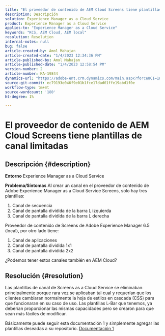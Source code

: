 ```yaml
---
title: "El proveedor de contenido de AEM Cloud Screens tiene plantillas de canal limitadas"
description: Descripción
solution: Experience Manager as a Cloud Service
product: Experience Manager as a Cloud Service
applies-to: "Experience Manager as a Cloud Service"
keywords: "KCS, AEM Cloud, AEM local"
resolution: Resolution
internal-notes: null
bug: false
article-created-by: Amol Mahajan
article-created-date: "1/4/2023 12:34:36 PM"
article-published-by: Amol Mahajan
article-published-date: "1/4/2023 12:58:54 PM"
version-number: 2
article-number: KA-19844
dynamics-url: "https://adobe-ent.crm.dynamics.com/main.aspx?forceUCI=1&pagetype=entityrecord&etn=knowledgearticle&id=2c06cc21-2c8c-ed11-81ad-6045bd0061cb"
source-git-commit: ec79193e046f9e01b1fce17dad01ffe19abd1f0e
workflow-type: tm+mt
source-wordcount: '180'
ht-degree: 1%

---
```


# El proveedor de contenido de AEM Cloud Screens tiene plantillas de canal limitadas

## Descripción {#description}

<b>Entorno</b>
Experience Manager as a Cloud Service


<b>Problema/Síntomas</b>
Al crear un canal en el proveedor de contenido de Adobe Experience Manager as a Cloud Service Screens, solo hay tres plantillas:

1. Canal de secuencia
2. Canal de pantalla dividida de la barra L izquierda
3. Canal de pantalla dividida de la barra L derecha




Proveedor de contenido de Screens de Adobe Experience Manager 6.5 (local), por otro lado tiene:

1. Canal de aplicaciones
2. Canal de pantalla dividida 1x1
3. Canal de pantalla dividida 2x2


¿Podemos tener estos canales también en AEM Cloud?


## Resolución {#resolution}


Las plantillas de canal de Screens as a Cloud Service se eliminaban principalmente porque rara vez se aplicaban tal cual y requerían que los clientes cambiaran normalmente la hoja de estilos en cascada (CSS) para que funcionaran en su caso de uso.
Las plantillas L-Bar que tenemos, ya deberían proporcionar las mismas capacidades pero se crearon para que sean más fáciles de modificar.

Básicamente puede seguir esta documentación 1 y simplemente agregar las plantillas deseadas a su repositorio.
[Documentación 1](https://experienceleague.adobe.com/docs/experience-manager-screens/user-guide/developing/creating-custom-templates-multizone-layouts.html?lang=en)